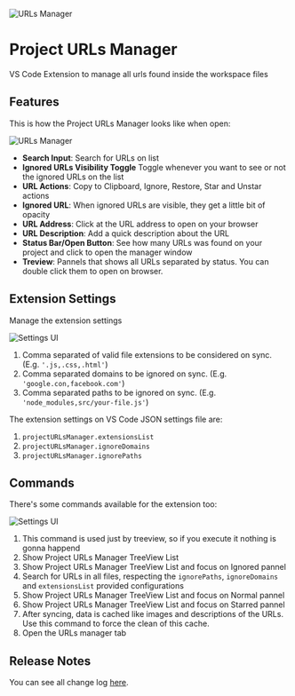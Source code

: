 ![URLs Manager](https://raw.githubusercontent.com/leandrosimoes/project-urls-manager-vscode-extension/master/docs/icon-128.png)

# Project URLs Manager

VS Code Extension to manage all urls found inside the workspace files

## Features

This is how the Project URLs Manager looks like when open:

![URLs Manager](https://raw.githubusercontent.com/leandrosimoes/project-urls-manager-vscode-extension/master/docs/manager.png)

* **Search Input**: Search for URLs on list
* **Ignored URLs Visibility Toggle** Toggle whenever you want to see or not the ignored URLs on the list
* **URL Actions**: Copy to Clipboard, Ignore, Restore, Star and Unstar actions
* **Ignored URL**: When ignored URLs are visible, they get a little bit of opacity
* **URL Address**: Click at the URL address to open on your browser
* **URL Description**: Add a quick description about the URL
* **Status Bar/Open Button**: See how many URLs was found on your project and click to open the manager window
* **Treview**: Pannels that shows all URLs separated by status. You can double click them to open on browser.

## Extension Settings

Manage the extension settings

![Settings UI](https://raw.githubusercontent.com/leandrosimoes/project-urls-manager-vscode-extension/master/docs/settings-ui.png)

1. Comma separated of valid file extensions to be considered on sync. (E.g. `'.js,.css,.html'`)
2. Comma separated domains to be ignored on sync. (E.g. `'google.con,facebook.com'`)
3. Comma separated paths to be ignored on sync. (E.g. `'node_modules,src/your-file.js'`)

The extension settings on VS Code JSON settings file are:

1. `projectURLsManager.extensionsList`
2. `projectURLsManager.ignoreDomains` 
3. `projectURLsManager.ignorePaths` 

## Commands

There's some commands available for the extension too:

![Settings UI](https://raw.githubusercontent.com/leandrosimoes/project-urls-manager-vscode-extension/master/docs/commands.png)

1. This command is used just by treeview, so if you execute it nothing is gonna happend
2. Show Project URLs Manager TreeView List
3. Show Project URLs Manager TreeView List and focus on Ignored pannel
4. Search for URLs in all files, respecting the `ignorePaths`, `ignoreDomains` and `extensionsList` provided configurations
5. Show Project URLs Manager TreeView List and focus on Normal pannel
6. Show Project URLs Manager TreeView List and focus on Starred pannel
7. After syncing, data is cached like images and descriptions of the URLs. Use this command to force the clean of this cache.
8. Open the URLs manager tab

## Release Notes

You can see all change log [here](https://github.com/leandrosimoes/project-urls-manager-vscode-extension/blob/develop/CHANGELOG.md).
